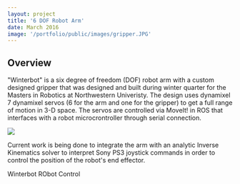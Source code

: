 ```yaml
---
layout: project
title: '6 DOF Robot Arm'
date: March 2016
image: '/portfolio/public/images/gripper.JPG'
---
```


## Overview
"Winterbot" is a six degree of freedom (DOF) robot arm with a custom designed gripper that was designed and built during winter quarter for the Masters in Robotics at Northwestern Univeristy.
The design uses dynamixel 7 dynamixel servos (6 for the arm and one for the gripper) to get a full range of motion in 3-D space. The servos are controlled via MoveIt! in ROS that interfaces with a robot microcrontroller through serial connection. 

<img src="/portfolio/public/images/arm.png"/>

Current work is being done to integrate the arm with an analytic Inverse Kinematics solver to interpret Sony PS3 joystick commands in order to control the position of the robot's end effector. 

 <object type="application/x-shockwave-flash" data="https://youtu.be/KL_vttfEQBo">
 <param name="movie" value="https://youtu.be/zu6un1K--iY"/>
 <p>Winterbot RObot Control</p>
 </object>

